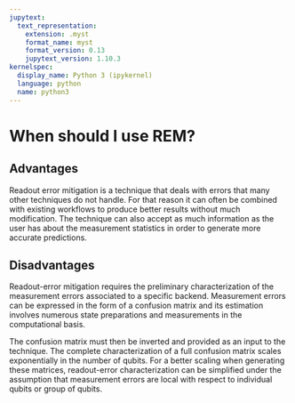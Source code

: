 ```yaml
---
jupytext:
  text_representation:
    extension: .myst
    format_name: myst
    format_version: 0.13
    jupytext_version: 1.10.3
kernelspec:
  display_name: Python 3 (ipykernel)
  language: python
  name: python3
---
```


# When should I use REM?

## Advantages

Readout error mitigation is a technique that deals with errors that many other
techniques do not handle. For that reason it can often be combined with
existing workflows to produce better results without much modification. The
technique can also accept as much information as the user has about the
measurement statistics in order to generate more accurate predictions.

## Disadvantages

Readout-error mitigation requires the preliminary characterization of the 
measurement errors associated to a specific backend. Measurement errors can
be expressed in the form of a confusion matrix and its estimation involves
numerous state preparations and measurements in the computational basis.

The confusion matrix must then be inverted and provided as an input to the
technique. The complete characterization of a full confusion matrix scales
exponentially in the number of qubits. For a better scaling when generating
these matrices, readout-error characterization can be simplified under the
assumption that measurement errors are local with respect to individual qubits
or group of qubits.
